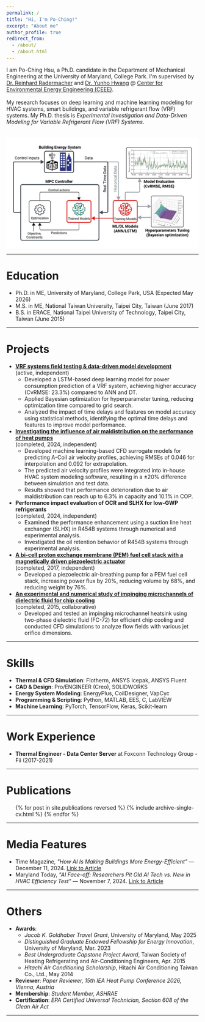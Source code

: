 ```yaml
---
permalink: /
title: "Hi, I'm Po-Ching!"
excerpt: "About me"
author_profile: true
redirect_from: 
  - /about/
  - /about.html
---
```


I am Po-Ching Hsu, a Ph.D. candidate in the Department of Mechanical Engineering at the University of Maryland, College Park.
I'm supervised by [Dr. Reinhard Radermacher](https://energy.umd.edu/clark/faculty/577/Reinhard-Radermacher) and 
[Dr. Yunho Hwang](https://enme.umd.edu/clark/faculty/549/Yunho-Hwang) @ [Center for Environmental Energy Engineering (CEEE)](https://ceee.umd.edu/). 
<br/>
<br/>
My research focuses on deep learning and machine learning modeling for HVAC systems, smart buildings, and variable refrigerant flow (VRF) systems. My Ph.D. thesis is *Experimental Investigation and Data-Driven Modeling for Variable Refrigerant Flow (VRF) Systems*. 

<br/><img src='/images/Website (1).jpeg'> <br/>

---

Education
======
- Ph.D. in ME, University of Maryland, College Park, USA (Expected May 2026)
- M.S. in ME, National Taiwan University, Taipei City, Taiwan (June 2017)
- B.S. in ERACE, National Taipei University of Technology, Taipei City, Taiwan (June 2015)

---

Projects
======
* [**VRF systems field testing & data-driven model development**](https://pochinghsu.github.io/portfolio/VRF/) <br>
(active, independent) <br>
  - Developed a LSTM-based deep learning model for power consumption prediction of a VRF system, achieving higher accuracy (CvRMSE: 23.3%) compared to ANN and DT.
  - Applied Bayesian optimization for hyperparameter tuning, reducing optimization time compared to grid search.
  - Analyzed the impact of time delays and features on model accuracy using statistical methods, identifying the optimal time delays and features to improve model performance.
* [**Investigating the influence of air maldistribution on the performance of heat pumps**](https://pochinghsu.github.io/portfolio/air_maldistribution_acoil/)<br>
(completed, 2024, independent) <br>
  - Developed machine learning-based CFD surrogate models for predicting A-Coil air velocity profiles, achieving RMSEs of 0.046 for interpolation and 0.092 for extrapolation.
  - The predicted air velocity profiles were integrated into in-house HVAC system modeling software, resulting in a ±20% difference between simulation and test data.
  - Results showed that performance deterioration due to air maldistribution can reach up to 6.3% in capacity and 10.1% in COP.
* **Performance impact evaluation of OCR and SLHX for low-GWP refrigerants** <br>
(completed, 2024, independent) <br>
  - Examined the performance enhancement using a suction line heat exchanger (SLHX) in R454B systems through numerical and experimental analysis.
  - Investigated the oil retention behavior of R454B systems through experimental analysis.
* [**A bi-cell proton exchange membrane (PEM) fuel cell stack with a magnetically driven piezoelectric actuator**](https://pochinghsu.github.io/portfolio/PEMFC/) <br>
(completed, 2017, independent) <br>
  - Developed a piezoelectric air-breathing pump for a PEM fuel cell stack, increasing power flux by 20%, reducing volume by 68%, and reducing weight by 76%.
* [**An experimental and numerical study of impinging microchannels of dielectric fluid for chip cooling**](https://pochinghsu.github.io/portfolio/impinging_microchannels_cooling/)<br>
(completed, 2015, collaborative) <br>
  - Developed and tested an impinging microchannel heatsink using two-phase dielectric fluid (FC-72) for efficient chip cooling and conducted CFD simulations to analyze flow fields with various jet orifice dimensions.

---

Skills
======
* **Thermal & CFD Simulation**: Flotherm, ANSYS Icepak, ANSYS Fluent
* **CAD & Design**: Pro/ENGINEER (Creo), SOLIDWORKS
* **Energy System Modeling**: EnergyPlus, CoilDesigner, VapCyc
* **Programming & Scripting**: Python, MATLAB, EES, C, LabVIEW
* **Machine Learning**: PyTorch, TensorFlow, Keras, Scikit-learn

---

Work Experience
======
- **Thermal Engineer - Data Center Server** at Foxconn Technology Group - Fii (2017-2021)

---

Publications
======
  <ul>{% for post in site.publications reversed %}
    {% include archive-single-cv.html %}
  {% endfor %}</ul>
<!--
### Under review
- **Hsu, Po-Ching**, Lei Gao, Yunho Hwang, Reinhard Radermacher. "A review of the state-of-the-art data-driven modeling of building HVAC systems." Energy & Buildings.
-->

---

Media Features
======
- Time Magazine, <em>"How AI Is Making Buildings More Energy-Efficient"</em> — December 11, 2024. [Link to Article](https://time.com/7201501/ai-buildings-energy-efficiency/)
- Maryland Today, <em>"AI Face-off: Researchers Pit Old AI Tech vs. New in HVAC Efficiency Test"</em> — November 7, 2024. [Link to Article](https://today.umd.edu/briefs/ai-face-off-researchers-pit-old-ai-tech-vs-new-in-hvac-efficiency-test)

---

Others
======
- **Awards**:
  - *Jacob K. Goldhaber Travel Grant*, University of Maryland, May 2025
  - *Distinguished Graduate Endowed Fellowship for Energy Innovation*, University of Maryland, Mar. 2023
  - *Best Undergraduate Capstone Project Award*, Taiwan Society of Heating Refrigerating and Air-Conditioning Engineers, Apr. 2015
  - *Hitachi Air Conditioning Scholarship*, Hitachi Air Conditioning Taiwan Co., Ltd., May 2014
- **Reviewer**: *Paper Reviewer, 15th IEA Heat Pump Conference 2026, Vienna, Austria*<br>
- **Membership**: *Student Member, ASHRAE*<br>
- **Certification**: *EPA Certified Universal Technician, Section 608 of the Clean Air Act*


---

